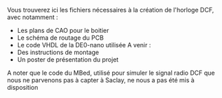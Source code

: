 Vous trouverez ici les fichiers nécessaires à la création de l'horloge DCF, avec notamment :
 - Les plans de CAO pour le boitier
 - Le schéma de routage du PCB
 - Le code VHDL de la DE0-nano utilisée 
A venir :
 - Des instructions de montage
 - Un poster de présentation du projet

A noter que le code du MBed, utilisé pour simuler le signal radio DCF que nous ne parvenons pas à capter à Saclay, ne nous a pas été mis à disposition 
